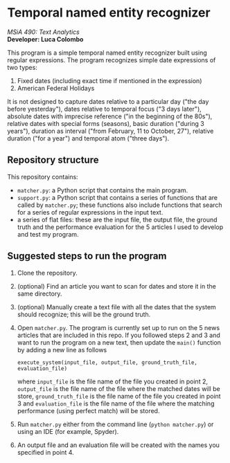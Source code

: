 # Temporal named entity recognizer

*MSiA 490: Text Analytics*   
**Developer: Luca Colombo**  

This program is a simple temporal named entity recognizer built using regular expressions. The program recognizes simple date expressions of two types:
1. Fixed dates (including exact time if mentioned in the expression)
2. American Federal Holidays

It is not designed to capture dates relative to a particular day ("the day before yesterday"), dates relative to temporal focus ("3 days later"), absolute dates with imprecise reference ("in the beginning of the 80s"), relative dates with special forms (seasons), basic duration ("during 3 years"), duration as interval ("from February, 11 to October, 27"), relative duration ("for a year") and temporal atom ("three days").


## Repository structure
This repository contains:
* `matcher.py`: a Python script that contains the main program.
* `support.py`: a Python script that contains a series of functions that are called by `matcher.py`; these functions also include functions that search for a series of regular expressions in the input text.
* a series of flat files: these are the input file, the output file, the ground truth and the performance evaluation for the 5 articles I used to develop and test my program.


## Suggested steps to run the program 

1. Clone the repository.
2. (optional) Find an article you want to scan for dates and store it in the same directory.
3. (optional) Manually create a text file with all the dates that the system should recognize; this will be the ground truth.
4. Open `matcher.py`. The program is currently set up to run on the 5 news articles that are included in this repo. If you followed steps 2 and 3 and want to run the program on a new text, then update the `main()` function by adding a new line as follows

    ```
    execute_system(input_file, output_file, ground_truth_file, evaluation_file)
    ```
   where `input_file` is the file name of the file you created in point 2, `output_file` is the file name of the file where the matched dates will be store, `ground_truth_file` is the file name of the file you created in point 3 and `evaluation_file` is the file name of the file where the matching performance (using perfect match) will be stored.

5. Run `matcher.py` either from the command line (`python matcher.py`) or using an IDE (for example, Spyder).
6. An output file and an evaluation file will be created with the names you specified in point 4.